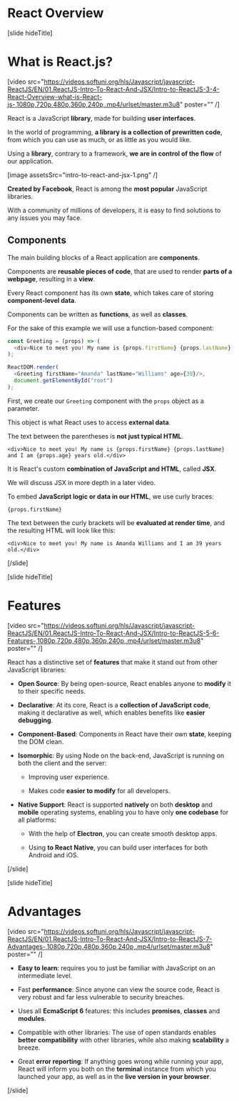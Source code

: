 # React Overview

[slide hideTitle]

# What is React.js?

[video src="https://videos.softuni.org/hls/Javascript/javascript-ReactJS/EN/01.ReactJS-Intro-To-React-And-JSX/Intro-to-ReactJS-3-4-React-Overview-what-is-React-js-,1080p,720p,480p,360p,240p,.mp4/urlset/master.m3u8" poster="" /]

React is a JavaScript **library**, made for building **user interfaces**.

In the world of programming, **a library is a collection of prewritten code**, from which you can use as much, or as little as you would like.

Using a **library**, contrary to a framework, **we are in control of the flow** of our application.

[image assetsSrc="intro-to-react-and-jsx-1.png" /]

**Created by Facebook**, React is among the **most popular** JavaScript libraries.

With a community of millions of developers, it is easy to find solutions to any issues you may face.

## Components

The main building blocks of a React application are **components**.

Components are **reusable pieces of code**, that are used to render **parts of a webpage**, resulting in a **view**.

Every React component has its own **state**, which takes care of storing **component-level data**.

Components can be written as **functions**, as well as **classes**.

For the sake of this example we will use a function\-based component:

```js
const Greeting = (props) => (
  <div>Nice to meet you! My name is {props.firstName} {props.lastName} and I am {props.age} years old.</div>
);

ReactDOM.render(
  <Greeting firstName="Amanda" lastName="Williams" age={39}/>,
  document.getElementById("root")
);
```

First, we create our `Greeting` component with the `props` object as a parameter.

This object is what React uses to access **external data**.

The text between the parentheses is **not just typical HTML**.

`<div>Nice to meet you! My name is {props.firstName} {props.lastName} and I am {props.age} years old.</div>`

It is React's custom **combination of JavaScript and HTML**, called **JSX**.

We will discuss JSX in more depth in a later video.

To embed **JavaScript logic or data in our HTML**, we use curly braces:

`{props.firstName}`

The text between the curly brackets will be **evaluated at render time**, and the resulting HTML will look like this:

`<div>Nice to meet you! My name is Amanda Williams and I am 39 years old.</div>`

[/slide]

[slide hideTitle]

# Features

[video src="https://videos.softuni.org/hls/Javascript/javascript-ReactJS/EN/01.ReactJS-Intro-To-React-And-JSX/Intro-to-ReactJS-5-6-Features-,1080p,720p,480p,360p,240p,.mp4/urlset/master.m3u8" poster="" /]

React has a distinctive set of **features** that make it stand out from other JavaScript libraries:

- **Open Source**: By being open-source, React enables anyone to **modify** it to their specific needs.

- **Declarative**: At its core, React is a **collection of JavaScript code**, making it declarative as well, which enables benefits like **easier debugging**.

- **Component-Based**: Components in React have their own **state**, keeping the DOM clean.

- **Isomorphic**: By using Node on the back\-end, JavaScript is running on both the client and the server:

  - Improving user experience.

  - Makes code **easier to modify** for all developers.

- **Native Support**: React is supported **natively** on both **desktop** and **mobile** operating systems, enabling you to have only **one codebase** for all platforms:

  - With the help of **Electron**, you can create smooth desktop apps.

  - Using **to React Native**, you can build user interfaces for both Android and iOS.


[/slide]

[slide hideTitle]

# Advantages

[video src="https://videos.softuni.org/hls/Javascript/javascript-ReactJS/EN/01.ReactJS-Intro-To-React-And-JSX/Intro-to-ReactJS-7-Advantages-,1080p,720p,480p,360p,240p,.mp4/urlset/master.m3u8" poster="" /]

- **Easy to learn**: requires you to just be familiar with JavaScript on an intermediate level.

- Fast **performance**: Since anyone can view the source code, React is very robust and far less vulnerable to security breaches.

- Uses all **EcmaScript 6** features: this includes **promises**, **classes** and **modules**.

- Compatible with other libraries: The use of open standards enables **better compatibility** with other libraries, while also making **scalability** a breeze.

- Great **error reporting**: If anything goes wrong while running your app, React will inform you both on the **terminal** instance from which you launched your app, as well as in the **live version in your browser**.

[/slide]
